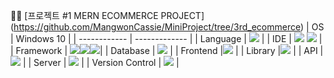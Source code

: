 📌📎 [프로젝트 #1  MERN ECOMMERCE PROJECT] (https://github.com/MangwonCassie/MiniProject/tree/3rd_ecommerce)
| OS           | Windows 10    |
| ------------ | ------------- |
| Language     | <img src="https://img.shields.io/badge/JavaScript-F7DF1E?style=for-the-badge&logo=javascript&logoColor=white">   |
| IDE          | <img src="https://img.shields.io/badge/intellijidea-000000?style=for-the-badge&logo=intellijidea&logoColor=white"> <img src="https://img.shields.io/badge/VisualStudio-007ACC?style=for-the-badge&logo=visualstudio&logoColor=white">  |
| Framework    |  <img src="https://img.shields.io/badge/Redux- 764ABC?style=for-the-badge&logo=redux&logoColor=white"><img src="https://img.shields.io/badge/Redux-toolkit- 764ABC?style=for-the-badge&logo=reduxtoolkit&logoColor=white"><img src="https://img.shields.io/badge/Redux-persist- 764ABC?style=for-the-badge&logo=redux-persist&logoColor=white">|
| Database     |  <img src="https://img.shields.io/badge/MongoDB-47A248?style=for-the-badge&logo=mongoDB&logoColor=white">  |
| Frontend     |<img src="https://img.shields.io/badge/styled-components-61DAFB?style=for-the-badge&logo=styled-components&logoColor=white"> |
| Library      |<img src="https://img.shields.io/badge/REACT-61DAFB?style=for-the-badge&logo=react&logoColor=white">  |
| API          | <img src="https://img.shields.io/badge/Postman-FF6C37?style=for-the-badge&logo=Postman&logoColor=white">  |
| Server       | <img src="https://img.shields.io/badge/MongoDB-47A248?style=for-the-badge&logo=MongoDB&logoColor=white">   |
| Version Control        | <img src="https://img.shields.io/badge/GitHub-181717?style=for-the-badge&logo=GitHub&logoColor=white">  |
